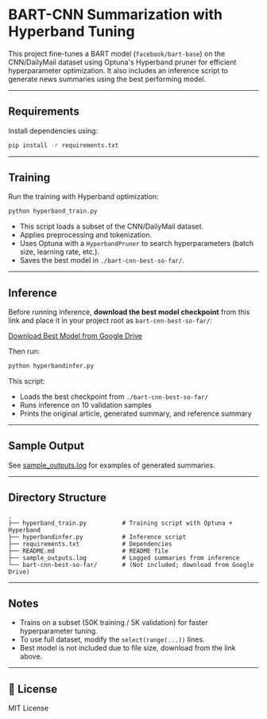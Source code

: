 # BART-CNN Summarization with Hyperband Tuning

This project fine-tunes a BART model (`facebook/bart-base`) on the CNN/DailyMail dataset using Optuna's Hyperband pruner for efficient hyperparameter optimization. It also includes an inference script to generate news summaries using the best performing model.

---

## Requirements

Install dependencies using:

```bash
pip install -r requirements.txt
```

---

## Training

Run the training with Hyperband optimization:

```bash
python hyperband_train.py
```

- This script loads a subset of the CNN/DailyMail dataset.
- Applies preprocessing and tokenization.
- Uses Optuna with a `HyperbandPruner` to search hyperparameters (batch size, learning rate, etc.).
- Saves the best model in `./bart-cnn-best-so-far/`.

---

## Inference

Before running inference, **download the best model checkpoint** from this link and place it in your project root as `bart-cnn-best-so-far/`:

[Download Best Model from Google Drive](https://drive.google.com/drive/folders/1A2B3C4D5E6F7G8H9)

Then run:

```bash
python hyperbandinfer.py
```

This script:
- Loads the best checkpoint from `./bart-cnn-best-so-far/`
- Runs inference on 10 validation samples
- Prints the original article, generated summary, and reference summary

---

## Sample Output

See [sample_outputs.log](./sample_outputs.log) for examples of generated summaries.

---

## Directory Structure

```
.
├── hyperband_train.py          # Training script with Optuna + Hyperband
├── hyperbandinfer.py           # Inference script
├── requirements.txt            # Dependencies
├── README.md                   # README file
├── sample_outputs.log          # Logged summaries from inference
└── bart-cnn-best-so-far/       # (Not included; download from Google Drive)
```

---

## Notes

- Trains on a subset (50K training / 5K validation) for faster hyperparameter tuning.
- To use full dataset, modify the `select(range(...))` lines.
- Best model is not included due to file size, download from the link above.

---

## 📃 License

MIT License
